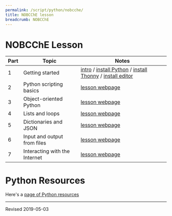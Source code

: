 ```yaml
---
permalink: /script/python/nobcche/
title: NOBCChE lesson
breadcrumb: NOBCChE
---
```


# NOBCChE Lesson

| Part | Topic | Notes |
|---|---|---|
| 1 | Getting started | [intro](../) / [install Python](../install/) / [install Thonny](../thonny/) / [install editor](../editor/)  |
| 2 | Python scripting basics | [lesson webpage](../basics/) |
| 3 | Object-oriented Python | [lesson webpage](../object/) |
| 4 | Lists and loops | [lesson webpage](../structures/) |
| 5 | Dictionaries and JSON | [lesson webpage](../json/) |
| 6 | Input and output from files | [lesson webpage](../inout/)  |
| 7 | Interacting with the Internet | [lesson webpage](../internet/)|

# Python Resources

Here's a [page of Python resources](../)

----
Revised 2019-05-03
